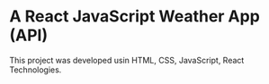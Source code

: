 # A React JavaScript Weather App (API)

This project was developed usin HTML, CSS, JavaScript, React Technologies.
